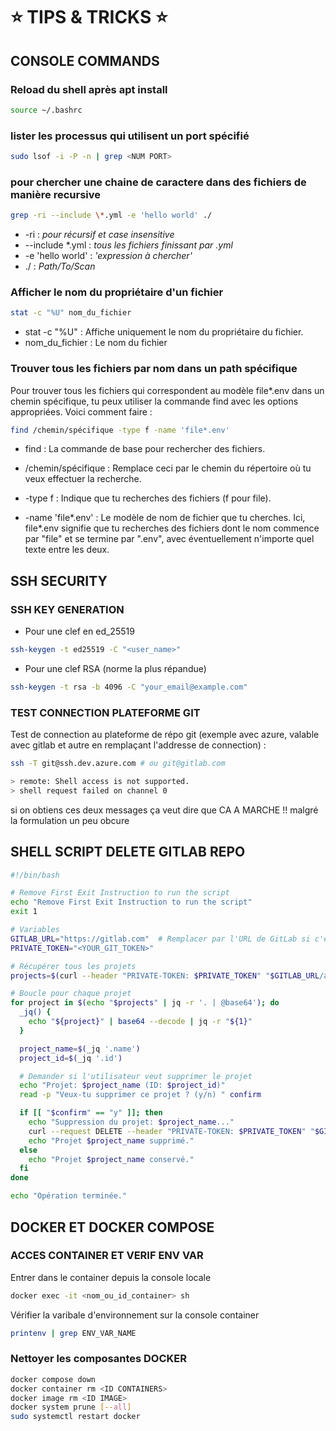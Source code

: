 # :star: **TIPS & TRICKS** :star:

## CONSOLE COMMANDS


### Reload du shell après apt install

```bash
source ~/.bashrc
```

### lister les processus qui utilisent un port spécifié

```bash
sudo lsof -i -P -n | grep <NUM PORT>
```

### pour chercher une chaine de caractere dans des fichiers de manière recursive

```bash
grep -ri --include \*.yml -e 'hello world' ./
```

- -ri : _pour récursif et case insensitive_
- --include \*.yml : _tous les fichiers finissant par .yml_
- -e 'hello world' : _'expression à chercher'_
- ./ : _Path/To/Scan_

### Afficher le nom du propriétaire d'un fichier

```bash
stat -c "%U" nom_du_fichier
```

- stat -c "%U" : Affiche uniquement le nom du propriétaire du fichier.
- nom_du_fichier : Le nom du fichier

### Trouver tous les fichiers par nom dans un path spécifique

Pour trouver tous les fichiers qui correspondent au modèle file*.env dans un chemin spécifique, tu peux utiliser la commande find avec les options appropriées. Voici comment faire :

```bash
find /chemin/spécifique -type f -name 'file*.env'
```

- find : La commande de base pour rechercher des fichiers.

- /chemin/spécifique : Remplace ceci par le chemin du répertoire où tu veux effectuer la recherche.

- -type f : Indique que tu recherches des fichiers (f pour file).

- -name 'file*.env' : Le modèle de nom de fichier que tu cherches. Ici, file*.env signifie que tu recherches des fichiers dont le nom commence par "file" et se termine par ".env", avec éventuellement n'importe quel texte entre les deux.

## SSH SECURITY

### SSH KEY GENERATION

- Pour une clef en ed_25519

```bash
ssh-keygen -t ed25519 -C "<user_name>"
```

- Pour une clef RSA (norme la plus répandue)

```bash
ssh-keygen -t rsa -b 4096 -C "your_email@example.com"
```


### TEST CONNECTION PLATEFORME GIT

Test de connection au plateforme de répo git (exemple avec azure, valable avec gitlab et autre en remplaçant l'addresse de connection) :

```bash
ssh -T git@ssh.dev.azure.com # ou git@gitlab.com

> remote: Shell access is not supported.
> shell request failed on channel 0
```

si on obtiens ces deux messages ça veut dire que CA A MARCHE !!   malgré la formulation un peu obcure

## SHELL SCRIPT DELETE GITLAB REPO

```bash
#!/bin/bash

# Remove First Exit Instruction to run the script
echo "Remove First Exit Instruction to run the script"
exit 1

# Variables
GITLAB_URL="https://gitlab.com"  # Remplacer par l'URL de GitLab si c'est une instance auto-hébergée
PRIVATE_TOKEN="<YOUR_GIT_TOKEN>"

# Récupérer tous les projets
projects=$(curl --header "PRIVATE-TOKEN: $PRIVATE_TOKEN" "$GITLAB_URL/api/v4/projects?membership=true&per_page=100" | jq '.[] | {id: .id, name: .name}')

# Boucle pour chaque projet
for project in $(echo "$projects" | jq -r '. | @base64'); do
  _jq() {
    echo "${project}" | base64 --decode | jq -r "${1}"
  }

  project_name=$(_jq '.name')
  project_id=$(_jq '.id')

  # Demander si l'utilisateur veut supprimer le projet
  echo "Projet: $project_name (ID: $project_id)"
  read -p "Veux-tu supprimer ce projet ? (y/n) " confirm

  if [[ "$confirm" == "y" ]]; then
    echo "Suppression du projet: $project_name..."
    curl --request DELETE --header "PRIVATE-TOKEN: $PRIVATE_TOKEN" "$GITLAB_URL/api/v4/projects/$project_id"
    echo "Projet $project_name supprimé."
  else
    echo "Projet $project_name conservé."
  fi
done

echo "Opération terminée."
```

## DOCKER ET DOCKER COMPOSE

### ACCES CONTAINER ET VERIF ENV VAR

Entrer dans le container depuis la console locale

```bash
docker exec -it <nom_ou_id_container> sh
```

Vérifier la varibale d'environnement sur la console container

```bash
printenv | grep ENV_VAR_NAME
```

### Nettoyer les composantes DOCKER

```bash
docker compose down
docker container rm <ID CONTAINERS>
docker image rm <ID IMAGE>
docker system prune [--all]
sudo systemctl restart docker
```
